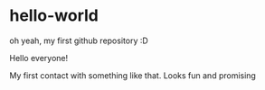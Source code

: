 # hello-world
oh yeah, my first github repository :D

Hello everyone!

My first contact with something like that. Looks fun and promising
